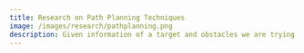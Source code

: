 ```yaml
---
title: Research on Path Planning Techniques
image: /images/research/pathplanning.png
description: Given information of a target and obstacles we are trying to implement various path planning algorithms like grid-based navigation, A star algorithm, potential path planning for AUV and compare there efficiency under water. This project is in collaboration with Lokesh Singh, who is a Research Assistant at IIT Kanpur and hold expertise in the field of robotic path planning.
---
```

